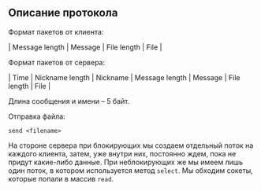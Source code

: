 ## Описание протокола
Формат пакетов от клиента:

| Message length | Message | File length | File |

Формат пакетов от сервера:

| Time | Nickname length | Nickname | Message length | Message | File length | File |

Длина сообщения и имени – 5 байт.

Отправка файла:
```
send <filename>
```


На стороне сервера при блокирующих мы создаем отдельный поток на каждого клиента,
затем, уже внутри них, постоянно ждем, пока не придут какие-либо данные. 
При неблокирующих же мы имеем лишь один поток, в котором используется метод `select`. 
Мы обходим сокеты, которые попали в массив `read`.